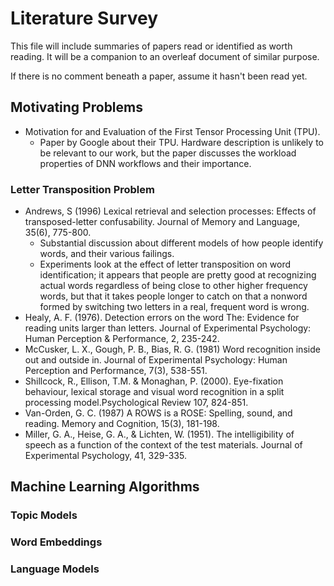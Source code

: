 # Literature Survey

This file will include summaries of papers read or identified as worth reading. It will be a companion to an overleaf document of similar purpose.

If there is no comment beneath a paper, assume it hasn't been read yet.

## Motivating Problems

* Motivation for and Evaluation of the First Tensor Processing Unit (TPU).
    * Paper by Google about their TPU. Hardware description is unlikely to be relevant to our work, but the paper discusses the workload properties of DNN workflows and their importance.

### Letter Transposition Problem

* Andrews, S (1996) Lexical retrieval and selection processes: Effects of transposed-letter confusability. Journal of Memory and Language, 35(6), 775-800.
    * Substantial discussion about different models of how people identify words, and their various failings.
    * Experiments look at the effect of letter transposition on word identification; it appears that people are pretty good at recognizing actual words regardless of being close to other higher frequency words, but that it takes people longer to catch on that a nonword formed by switching two letters in a real, frequent word is wrong.
* Healy, A. F. (1976). Detection errors on the word The: Evidence for reading units larger than letters. Journal of Experimental Psychology: Human Perception & Performance, 2, 235-242.
* McCusker, L. X., Gough, P. B., Bias, R. G. (1981) Word recognition inside out and outside in. Journal of Experimental Psychology: Human Perception and Performance, 7(3), 538-551.
* Shillcock, R., Ellison, T.M. & Monaghan, P. (2000). Eye-fixation behaviour, lexical storage and visual word recognition in a split processing model.Psychological Review 107, 824-851.
* Van-Orden, G. C. (1987) A ROWS is a ROSE: Spelling, sound, and reading. Memory and Cognition, 15(3), 181-198.
* Miller, G. A., Heise, G. A., & Lichten, W. (1951). The intelligibility of speech as a function of the context of the test materials. Journal of Experimental Psychology, 41, 329-335.

## Machine Learning Algorithms

### Topic Models

### Word Embeddings

### Language Models
